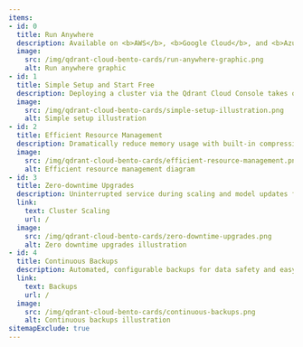 ```yaml
---
items:
- id: 0
  title: Run Anywhere
  description: Available on <b>AWS</b>, <b>Google Cloud</b>, and <b>Azure</b> regions globally for deployment flexibility and quick data access.
  image:
    src: /img/qdrant-cloud-bento-cards/run-anywhere-graphic.png
    alt: Run anywhere graphic
- id: 1
  title: Simple Setup and Start Free
  description: Deploying a cluster via the Qdrant Cloud Console takes only a few seconds and scales up as needed.
  image:
    src: /img/qdrant-cloud-bento-cards/simple-setup-illustration.png
    alt: Simple setup illustration
- id: 2
  title: Efficient Resource Management
  description: Dramatically reduce memory usage with built-in compression options and offload data to disk.
  image:
    src: /img/qdrant-cloud-bento-cards/efficient-resource-management.png
    alt: Efficient resource management diagram
- id: 3
  title: Zero-downtime Upgrades
  description: Uninterrupted service during scaling and model updates for continuous operation and deployment flexibility.
  link:
    text: Cluster Scaling
    url: /
  image:
    src: /img/qdrant-cloud-bento-cards/zero-downtime-upgrades.png
    alt: Zero downtime upgrades illustration
- id: 4
  title: Continuous Backups
  description: Automated, configurable backups for data safety and easy restoration to previous states.
  link:
    text: Backups
    url: /
  image:
    src: /img/qdrant-cloud-bento-cards/continuous-backups.png
    alt: Continuous backups illustration
sitemapExclude: true
---
```

